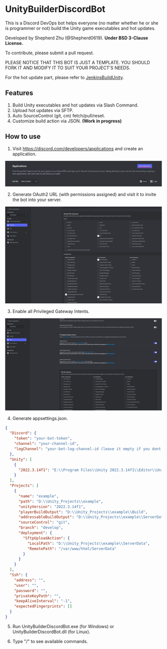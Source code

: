 ﻿# UnityBuilderDiscordBot

This is a Discord DevOps bot helps everyone (no matter whether he or she is programmer or not) build the Unity game
executables and hot updates.

Developed by Shepherd Zhu (@Shepherd0619). **Under BSD 3-Clause License.**

To contribute, please submit a pull request.

PLEASE NOTICE THAT THIS BOT IS JUST A TEMPLATE. YOU SHOULD FORK IT AND MODIFY IT TO SUIT YOUR PROJECT'S NEEDS.

For the hot update part, please refer to [JenkinsBuildUnity](https://github.com/Shepherd0619/JenkinsBuildUnity).

## Features

1. Build Unity executables and hot updates via Slash Command.
2. Upload hot updates via SFTP.
3. Auto SourceControl (git, cm) fetch/pull/reset.
4. Customize build action via JSON. **(Work in progress)**

## How to use

1. Visit https://discord.com/developers/applications and create an application.

![alt text](image.png)

2. Generate OAuth2 URL (with permissions assigned) and visit it to invite the bot into your server.

![alt text](image-1.png)

3. Enable all Privileged Gateway Intents.

![alt text](image-2.png)

4. Generate appsettings.json.

```json
{
  "Discord": {
    "token": "your-bot-token",
    "channel": "your-channel-id",
    "logChannel": "your-bot-log-channel-id (leave it empty if you dont want log. )"
  },
  "Unity": [
    {
      "2022.3.14f1": "E:\\Program Files\\Unity 2022.3.14f1\\Editor\\Unity.exe"
    }
  ],
  "Projects": [
    {
      "name": "example",
      "path": "D:\\Unity_Projects\\example",
      "unityVersion": "2022.3.14f1",
      "playerBuildOutput": "D:\\Unity_Projects\\example\\Build",
      "addressableBuildOutput": "D:\\Unity_Projects\\example\\ServerData",
      "sourceControl": "git",
      "branch": "develop",
      "deployment": {
        "SftpUploadAction": {
          "LocalPath": "D:\\Unity_Projects\\example\\ServerData",
          "RemotePath": "/var/www/html/ServerData"
        }
      }
    }
  ],
  "Ssh": {
    "address": "",
    "user": "",
    "password": "",
    "privateKeyPath": "",
    "keepAliveInterval": "-1",
    "expectedFingerprints": []
  }
}
```

5. Run UnityBuilderDiscordBot.exe (for Windows) or UnityBuilderDiscordBot.dll (for Linux).

6. Type "/" to see available commands.